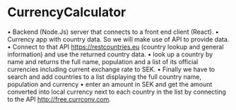 # CurrencyCalculator

•	Backend (Node.Js) server that connects to a front end client (React).
•	Currency app with country data. So we will make use of API to provide data. 
•	Connect to that API https://restcountries.eu (country lookup and general information) and use the returned country data.
•	look up a country by name and returns the full name, population and a list of its official currencies including current exchange rate to SEK. 
•	Finally we have to search and add countries to a list displaying the full country name, population and currency 
•	enter an amount in SEK and get the amount converted into local currency next to each country in the list by connecting to the API http://free.currconv.com.

